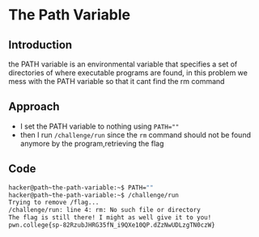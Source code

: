 # The Path Variable
## Introduction
the PATH variable is an environmental variable that specifies a set of directories of where executable programs are found, in this problem we mess with the PATH variable so that it cant find the rm command
## Approach 
- I set the PATH variable to nothing using `PATH=""`
- then I run `/challenge/run` since the `rm` command should not be found anymore by the program,retrieving the flag
## Code
```bash
hacker@path~the-path-variable:~$ PATH=""
hacker@path~the-path-variable:~$ /challenge/run
Trying to remove /flag...
/challenge/run: line 4: rm: No such file or directory
The flag is still there! I might as well give it to you!
pwn.college{sp-82RzubJHRG35fN_i9QXe10QP.dZzNwUDLzgTN0czW}
```
